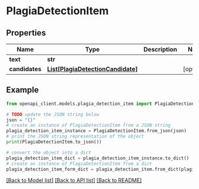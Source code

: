 # PlagiaDetectionItem


## Properties

Name | Type | Description | Notes
------------ | ------------- | ------------- | -------------
**text** | **str** |  | 
**candidates** | [**List[PlagiaDetectionCandidate]**](PlagiaDetectionCandidate.md) |  | [optional] 

## Example

```python
from openapi_client.models.plagia_detection_item import PlagiaDetectionItem

# TODO update the JSON string below
json = "{}"
# create an instance of PlagiaDetectionItem from a JSON string
plagia_detection_item_instance = PlagiaDetectionItem.from_json(json)
# print the JSON string representation of the object
print(PlagiaDetectionItem.to_json())

# convert the object into a dict
plagia_detection_item_dict = plagia_detection_item_instance.to_dict()
# create an instance of PlagiaDetectionItem from a dict
plagia_detection_item_form_dict = plagia_detection_item.from_dict(plagia_detection_item_dict)
```
[[Back to Model list]](../README.md#documentation-for-models) [[Back to API list]](../README.md#documentation-for-api-endpoints) [[Back to README]](../README.md)


